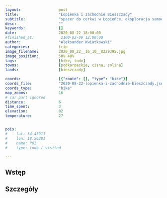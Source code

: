 ```yaml
---
layout:                 post
title:                  "Łopienka i zachodnie Bieszczady"
subtitle:               "spacer do cerkwi w Łopieńce, eksploracja samochodem, dużo ludzi"
desc:                   ""
keywords:               []
date:                   2020-08-22 18:00:00
#finished_at:            2100-02-09 12:00:00
author:                 "Aleksander Kwiatkowski"
categories:             trip
image_filename:         2020_08_22__16_10__8229395.jpg
image_position:         50% 40%
tags:                   [hike, todo]
towns:                  [podkarpackie, cisna, solina]
lands:                  [bieszczady]

coords:                 [{"route": [], "type": "hike"}]
coords_file:            "2020-08-22-lopienka-i-zachodnie-bieszczady.json"
coords_type:            "hike"
map_zooms:              16
# car part ignored
distance:               6
time_spent:             3
elevation:              82
temperature:            27


pois:
#  - lat: 54.45911
#    lon: 18.56281
#    name: POI
#    type: todo / visited

---
```



## Wstęp

## Szczegóły
